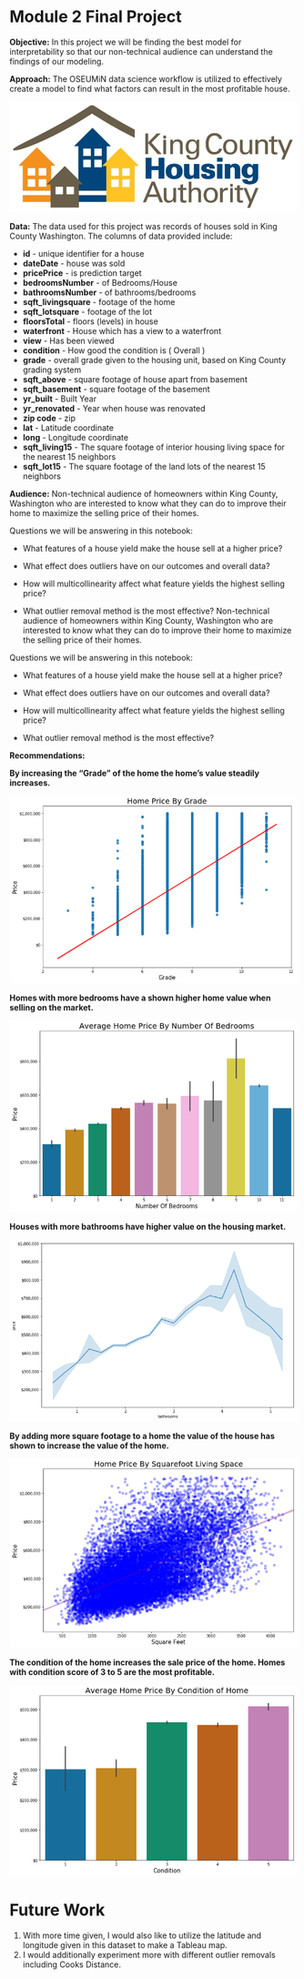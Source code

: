 
# Module 2 Final Project

**Objective:** In this project we will be finding the best model for interpretability so that our non-technical audience can understand the findings of our modeling. 

**Approach:** The OSEUMiN data science workflow is utilized to effectively create a model to find what factors can result in the most profitable house.

![](https://github.com/rachelbeery/dsc-mod-2-project-v2-1-onl01-dtsc-ft-070620/blob/master/king-county-housing-auuthority-logo.png)

**Data:** The data used for this project was records of houses sold in King County Washington. The columns of data provided include:

* **id** - unique identifier for a house
* **dateDate** - house was sold
* **pricePrice** -  is prediction target
* **bedroomsNumber** -  of Bedrooms/House
* **bathroomsNumber** -  of bathrooms/bedrooms
* **sqft_livingsquare** -  footage of the home
* **sqft_lotsquare** -  footage of the lot
* **floorsTotal** -  floors (levels) in house
* **waterfront** - House which has a view to a waterfront
* **view** - Has been viewed
* **condition** - How good the condition is ( Overall )
* **grade** - overall grade given to the housing unit, based on King County grading system
* **sqft_above** - square footage of house apart from basement
* **sqft_basement** - square footage of the basement
* **yr_built** - Built Year
* **yr_renovated** - Year when house was renovated
* **zip code** - zip
* **lat** - Latitude coordinate
* **long** - Longitude coordinate
* **sqft_living15** - The square footage of interior housing living space for the nearest 15 neighbors
* **sqft_lot15** - The square footage of the land lots of the nearest 15 neighbors

**Audience:** Non-technical audience of homeowners within King County, Washington who are interested to know what they can do to improve their home to maximize the selling price of their homes.

Questions we will be answering in this notebook:

* What features of a house yield make the house sell at a higher price?

* What effect does outliers have on our outcomes and overall data?

* How will multicollinearity affect what feature yields the highest selling price?

* What outlier removal method is the most effective?  Non-technical audience of homeowners within King County, Washington who are interested to know what they can do to improve their home to maximize the selling price of their homes.

Questions we will be answering in this notebook:

* What features of a house yield make the house sell at a higher price?

* What effect does outliers have on our outcomes and overall data?

* How will multicollinearity affect what feature yields the highest selling price?

* What outlier removal method is the most effective? 

**Recommendations:** 

**By increasing the “Grade” of the home the home’s value steadily increases.**

![](https://github.com/rachelbeery/dsc-mod-2-project-v2-1-onl01-dtsc-ft-070620/blob/master/grade_b.png)

**Homes with more bedrooms  have a shown higher home value when selling on the market.**

![](https://github.com/rachelbeery/dsc-mod-2-project-v2-1-onl01-dtsc-ft-070620/blob/master/bedroom_home.png)

**Houses with more bathrooms have higher value on the housing market.**

![](https://github.com/rachelbeery/dsc-mod-2-project-v2-1-onl01-dtsc-ft-070620/blob/master/bathrooms_home.png)

**By adding more square footage to a home the value of the house has shown to increase the value of the home.**

![](https://github.com/rachelbeery/dsc-mod-2-project-v2-1-onl01-dtsc-ft-070620/blob/master/sqftliving.png)

**The condition of the home increases the sale price of the home. Homes with condition score of 3 to 5 are the most profitable.**

![](https://github.com/rachelbeery/dsc-mod-2-project-v2-1-onl01-dtsc-ft-070620/blob/master/condiiton.png)

# Future Work

1. With more time given, I would also like to utilize the latitude and longitude given in this dataset to make a Tableau map.
2. I would additionally experiment more with different outlier removals including Cooks Distance.
